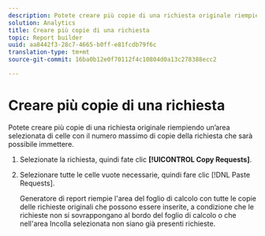 ```yaml
---
description: Potete creare più copie di una richiesta originale riempiendo un’area selezionata di celle con il numero massimo di copie della richiesta che sarà possibile immettere.
solution: Analytics
title: Creare più copie di una richiesta
topic: Report builder
uuid: aa8442f3-28c7-4665-b0ff-e81fcdb79f6c
translation-type: tm+mt
source-git-commit: 16ba0b12e0f70112f4c10804d0a13c278388ecc2

---
```



# Creare più copie di una richiesta

Potete creare più copie di una richiesta originale riempiendo un’area selezionata di celle con il numero massimo di copie della richiesta che sarà possibile immettere.

1. Selezionate la richiesta, quindi fate clic **[!UICONTROL Copy Requests]**.
1. Selezionare tutte le celle vuote necessarie, quindi fare clic [!DNL Paste Requests].

   Generatore di report riempie l'area del foglio di calcolo con tutte le copie delle richieste originali che possono essere inserite, a condizione che le richieste non si sovrappongano al bordo del foglio di calcolo o che nell'area Incolla selezionata non siano già presenti richieste.
